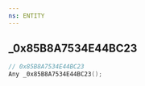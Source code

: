 ```yaml
---
ns: ENTITY
---
```

## _0x85B8A7534E44BC23

```c
// 0x85B8A7534E44BC23
Any _0x85B8A7534E44BC23();
```

